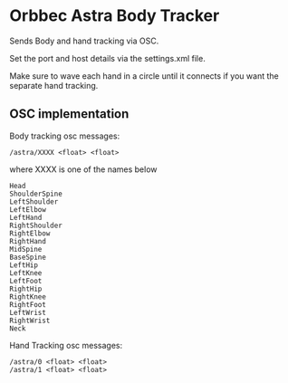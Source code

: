 # Orbbec Astra Body Tracker

Sends Body and hand tracking via OSC.

Set the port and host details via the settings.xml file.

Make sure to wave each hand in a circle until it connects if you want the separate hand tracking.


## OSC implementation

Body tracking osc messages:

    /astra/XXXX <float> <float>

where XXXX is one of the names below

    Head
    ShoulderSpine
    LeftShoulder
    LeftElbow
    LeftHand
    RightShoulder
    RightElbow
    RightHand
    MidSpine
    BaseSpine
    LeftHip
    LeftKnee
    LeftFoot
    RightHip
    RightKnee
    RightFoot
    LeftWrist
    RightWrist
    Neck

Hand Tracking osc messages:

    /astra/0 <float> <float>
    /astra/1 <float> <float>

